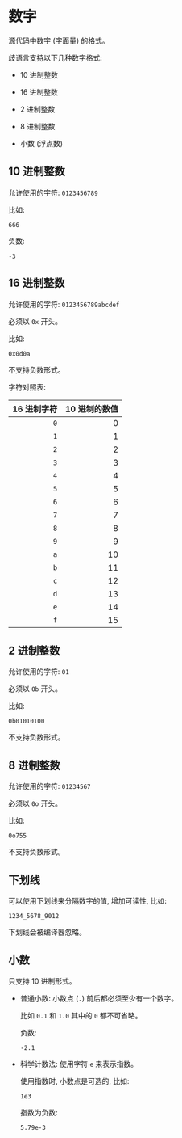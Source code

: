 # 数字

源代码中数字 (字面量) 的格式。

歧语言支持以下几种数字格式:

+ 10 进制整数

+ 16 进制整数

+ 2 进制整数

+ 8 进制整数

+ 小数 (浮点数)


## 10 进制整数

允许使用的字符: `0123456789`

比如:

```
666
```

负数:

```
-3
```


## 16 进制整数

允许使用的字符: `0123456789abcdef`

必须以 `0x` 开头。

比如:

```
0x0d0a
```

不支持负数形式。

字符对照表:

| 16 进制字符 | 10 进制的数值 |
| ----------: | ------------: |
| `0` | 0 |
| `1` | 1 |
| `2` | 2 |
| `3` | 3 |
| `4` | 4 |
| `5` | 5 |
| `6` | 6 |
| `7` | 7 |
| `8` | 8 |
| `9` | 9 |
| `a` | 10 |
| `b` | 11 |
| `c` | 12 |
| `d` | 13 |
| `e` | 14 |
| `f` | 15 |


## 2 进制整数

允许使用的字符: `01`

必须以 `0b` 开头。

比如:

```
0b01010100
```

不支持负数形式。


## 8 进制整数

允许使用的字符: `01234567`

必须以 `0o` 开头。

比如:

```
0o755
```

不支持负数形式。


## 下划线

可以使用下划线来分隔数字的值, 增加可读性, 比如:

```
1234_5678_9012
```

下划线会被编译器忽略。


## 小数

只支持 10 进制形式。

+ 普通小数: 小数点 (`.`) 前后都必须至少有一个数字。

  比如 `0.1` 和 `1.0` 其中的 `0` 都不可省略。

  负数:

  ```
  -2.1
  ```

+ 科学计数法: 使用字符 `e` 来表示指数。

  使用指数时, 小数点是可选的, 比如:

  ```
  1e3
  ```

  指数为负数:

  ```
  5.79e-3
  ```
